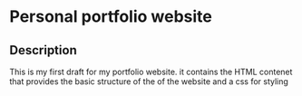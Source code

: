 # Personal portfolio website

## Description
This is my first draft for my portfolio website.
it contains the HTML contenet that provides the basic structure of the of the website and a css for styling

